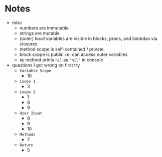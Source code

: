 # Notes

- misc
  - numbers are immutable
  - strings are mutable
  - (outer) local variables are visible in blocks, procs, and lambdas via closures
  - method scope is self-contained / private
  - block scope is public i.e. can access outer variables
  - `#p` method prints `nil` as `"nil"` in console
- questions I got wrong on first try
  - `Variable Scope`
    - 10
  - `Loops 1`
    - 3
  - `Loops 2`
    - 1
    - 8
    - 9
  - `User Input`
    - 8
    - 9
    - 10
  - `Methods`
    - 7
  - `Return`
    - 5
